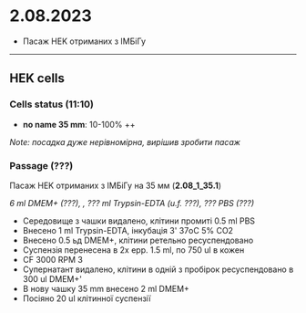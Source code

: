 2.08.2023
==========
- Пасаж HEK отриманих з ІМБіГу

---

## HEK cells
### Cells status (11:10)
- __no name 35 mm__: 10-100% ++

_Note: посадка дуже нерівномірна, вирішив зробити пасаж_

### Passage (???)
Пасаж HEK отриманих з ІМБіГу на 35 мм (__2.08_1_35.1__)

_6 ml DMEM+ (???), , ??? ml Trypsin-EDTA (u.f. ???), ??? PBS (???)_

- Середовище з чашки видалено, клітини промиті 0.5 ml PBS
- Внесено 1 ml Trypsin-EDTA, інкубація 3' 37oC 5% CO2
- Внесено 0.5 ьд DMEM+, клітини ретельно ресуспендовано
- Суспензія перенесена в 2x epp. 1.5 ml, по 750 ul в кожен
- CF 3000 RPM 3
- Супернатант видалено, клітини в одній з пробірок ресуспендовано в 300 ul DMEM+'
- В нову чашку 35 mm внесено 2 ml DMEM+
- Посіяно 20 ul клітинної суспензії